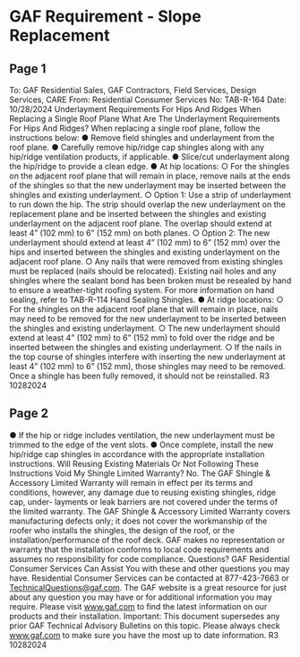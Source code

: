 # GAF Requirement - Slope Replacement

## Page 1

To:
GAF Residential Sales, GAF Contractors, Field Services, Design Services,
CARE
From:
Residential Consumer Services
No:
TAB-R-164
Date:
10/28/2024
Underlayment Requirements For Hips And Ridges When
Replacing a Single Roof Plane
What Are The
Underlayment
Requirements For
Hips And Ridges?
When replacing a single roof plane, follow the instructions below:
●
Remove field shingles and underlayment from the roof plane.
●
Carefully remove hip/ridge cap shingles along with any hip/ridge ventilation
products, if applicable.
●
Slice/cut underlayment along the hip/ridge to provide a clean edge.
●
At hip locations:
○
For the shingles on the adjacent roof plane that will remain in place, remove
nails at the ends of the shingles so that the new underlayment may be
inserted between the shingles and existing underlayment.
○
Option 1: Use a strip of underlayment to run down the hip. The strip should
overlap the new underlayment on the replacement plane and be inserted
between the shingles and existing underlayment on the adjacent roof
plane. The overlap should extend at least 4” (102 mm) to 6” (152 mm) on
both planes.
○
Option 2: The new underlayment should extend at least 4” (102 mm) to 6”
(152 mm) over the hips and inserted between the shingles and existing
underlayment on the adjacent roof plane.
○
Any nails that were removed from existing shingles must be replaced (nails
should be relocated). Existing nail holes and any shingles where the sealant
bond has been broken must be resealed by hand to ensure a weather-tight
roofing system. For more information on hand sealing, refer to TAB-R-114
Hand Sealing Shingles.
●
At ridge locations:
○
For the shingles on the adjacent roof plane that will remain in place, nails
may need to be removed for the new underlayment to be inserted between
the shingles and existing underlayment.
○
The new underlayment should extend at least 4” (102 mm) to 6” (152 mm) to
fold over the ridge and be inserted between the shingles and existing
underlayment.
○
If the nails in the top course of shingles interfere with inserting the new
underlayment at least 4” (102 mm) to 6” (152 mm), those shingles may need
to be removed. Once a shingle has been fully removed, it should not be
reinstalled.
R3 10282024

## Page 2

●
If the hip or ridge includes ventilation, the new underlayment must be trimmed to
the edge of the vent slots.
●
Once complete, install the new hip/ridge cap shingles in accordance with the
appropriate installation instructions.
Will Reusing
Existing Materials
Or Not Following
These Instructions
Void My Shingle
Limited Warranty?
No. The GAF Shingle & Accessory Limited Warranty will remain in effect per its terms and
conditions, however, any damage due to reusing existing shingles, ridge cap, under-
layments or leak barriers are not covered under the terms of the limited warranty. The GAF
Shingle & Accessory Limited Warranty covers manufacturing defects only; it does not
cover the workmanship of the roofer who installs the shingles, the design of the roof, or the
installation/performance of the roof deck. GAF makes no representation or warranty that
the installation conforms to local code requirements and assumes no responsibility for
code compliance.
Questions?
GAF Residential Consumer Services Can Assist You with these and other questions you
may have. Residential Consumer Services can be contacted at 877-423-7663 or
TechnicalQuestions@gaf.com. The GAF website is a great resource for just about any
question you may have or for additional information you may require. Please visit
www.gaf.com to find the latest information on our products and their installation.
Important: This document supersedes any prior GAF Technical Advisory Bulletins on this
topic. Please always check www.gaf.com to make sure you have the most up to date
information.
R3 10282024

